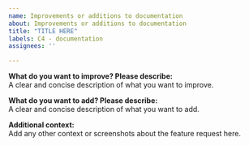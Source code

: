 ```yaml
---
name: Improvements or additions to documentation
about: Improvements or additions to documentation
title: "TITLE HERE"
labels: C4 - documentation
assignees: ''

---
```


**What do you want to improve? Please describe:**  
A clear and concise description of what you want to improve.

**What do you want to add? Please describe:**  
A clear and concise description of what you want to add.

**Additional context:**  
Add any other context or screenshots about the feature request here.
